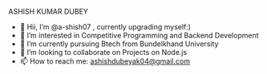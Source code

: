 ASHISH KUMAR DUBEY
- 👋 Hii, I’m @a-shish07 , currently upgrading myself:)
- 👀 I’m interested in Competitive Programming and Backend Development
- 🌱 I’m currently pursuing Btech from Bundelkhand University
- 💞️ I’m looking to collaborate on Projects on Node.js 
- 📫 How to reach me: ashishdubeyak04@gmail.com 

<!---
a-shish07/a-shish07 is a ✨ special ✨ repository because its `README.md` (this file) appears on your GitHub profile.
You can click the Preview link to take a look at your changes.
--->
